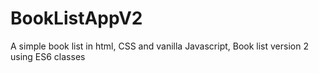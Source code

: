 # BookListAppV2
A simple book list in html, CSS and vanilla Javascript, Book list version 2 using ES6 classes 
